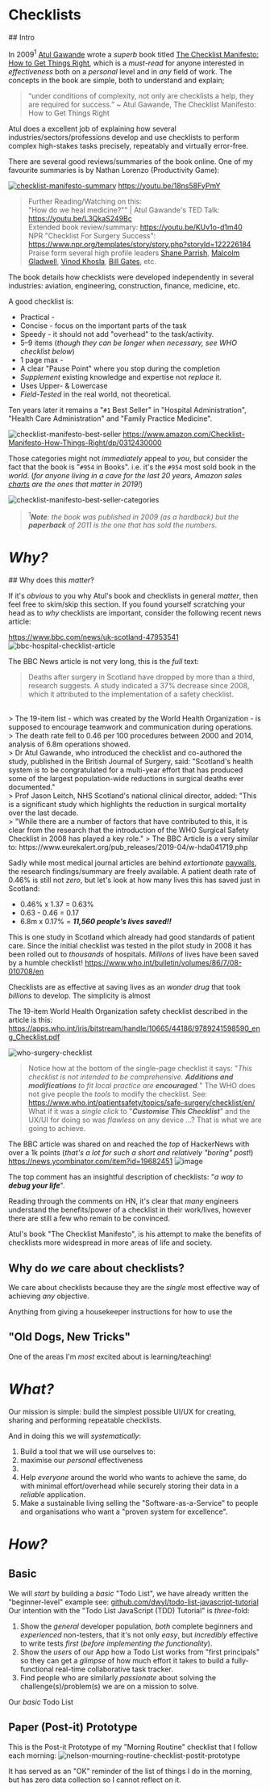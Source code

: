 # Checklists

## Intro

In 2009<sup>1</sup> [Atul Gawande](https://en.wikipedia.org/wiki/Atul_Gawande)
wrote a _superb_ book titled
[The Checklist Manifesto: How to Get Things Right](https://en.wikipedia.org/wiki/The_Checklist_Manifesto),
which is a _must-read_
for anyone interested in _effectiveness_
both on a _personal_ level and in _any_ field of work.
The concepts in the book are simple,
both to understand and explain;

> “under conditions of complexity, not only are checklists a help, they are required for success.” ~ Atul Gawande, The Checklist Manifesto: How to Get Things Right

Atul does a excellent job of explaining
how several industries/sectors/professions
develop and use checklists to perform complex high-stakes tasks
precisely, repeatably and virtually error-free.

There are several good reviews/summaries of the book online.
One of my favourite summaries is by Nathan Lorenzo (Productivity Game):

[![checklist-manifesto-summary](https://user-images.githubusercontent.com/194400/56947637-b1a73c80-6b25-11e9-9262-9b1d9e851900.png)](https://youtu.be/18ns58FyPmY)
https://youtu.be/18ns58FyPmY

> Further Reading/Watching on this: <br />
> "How do we heal medicine?"" | Atul Gawande's TED Talk:
https://youtu.be/L3QkaS249Bc <br />
> Extended book review/summary: https://youtu.be/KUv1o-d1m40 <br />
> NPR "Checklist For Surgery Success":
https://www.npr.org/templates/story/story.php?storyId=122226184 <br />
> Praise form several high profile leaders
[Shane Parrish](https://fs.blog/2014/02/the-checklist-manifesto),
[Malcolm Gladwell](http://atulgawande.com/book/the-checklist-manifesto),
[Vinod Khosla](https://twitter.com/vkhosla/status/222469073806700544),
[Bill Gates](https://www.gatesnotes.com/Books/Checklist-Manifesto), etc.

The book details how checklists were developed independently in
several industries:
aviation,
engineering,
construction,
finance,
medicine,
etc.


A good checklist is:
+ Practical -
+ Concise - focus on the important parts of the task
+ Speedy - it should not add "overhead" to the task/activity.
+ 5–9 items (_though they can be longer when necessary,
  see WHO checklist below_)
+ 1 page max -
+ A clear "Pause Point" where you stop during the completion
+ _Supplement_ existing knowledge and expertise not _replace_ it.
+ Uses Upper- & Lowercase
+ _Field-Tested_ in the real world, not theoretical.


Ten years later it remains a "`#1` Best Seller"
in "Hospital Administration",
"Health Care Administration"
and "Family Practice Medicine".

![checklist-manifesto-best-seller](https://user-images.githubusercontent.com/194400/56946012-ec5aa600-6b20-11e9-9630-c225e10dbd25.png)
https://www.amazon.com/Checklist-Manifesto-How-Things-Right/dp/0312430000

Those categories might not _immediately_ appeal to _you_,
but consider the fact that the book is "`#954` in Books".
i.e. it's the `#954` most sold book in the _world_.
(_for anyone living in a cave for the last 20 years,
  Amazon sales
  [charts](https://www.theguardian.com/books/2017/may/22/amazon-charts-books-new-york-times-bestseller-lists)
  are the ones that matter in 2019!_)

![checklist-manifesto-best-seller-categories](https://user-images.githubusercontent.com/194400/56946615-81aa6a00-6b22-11e9-923e-9eb8ce9171f6.png)

> <sup>1</sup>_**Note**: the book was published in 2009 (as a hardback) but the **paperback** of 2011 is the one that has sold
the numbers_.


# _Why?_

## Why does this _matter_?

If it's _obvious_ to you why Atul's book
and checklists in general _matter_,
then feel free to skim/skip this section.
If you found yourself scratching your head
as to _why_ checklists are important,
consider the following recent news article:

https://www.bbc.com/news/uk-scotland-47953541
![bbc-hospital-checklist-article](https://user-images.githubusercontent.com/194400/56946829-36448b80-6b23-11e9-9277-a370d4383e20.png)

The BBC News article is not very long, this is the _full_ text:

> Deaths after surgery in Scotland have dropped by more than a third,
research suggests.
> A study indicated a 37% decrease since 2008,
which it attributed to the implementation of a safety checklist.
<br />
> The 19-item list - which was created by the World Health Organization - is supposed to encourage teamwork and communication during operations. <br />
> The death rate fell to 0.46 per 100 procedures between 2000 and 2014, analysis of 6.8m operations showed. <br />
> Dr Atul Gawande, who introduced the checklist and co-authored the study, published in the British Journal of Surgery, said: "Scotland's health system is to be congratulated for a multi-year effort that has produced some of the largest population-wide reductions in surgical deaths ever documented." <br />
> Prof Jason Leitch, NHS Scotland's national clinical director, added: "This is a significant study which highlights the reduction in surgical mortality over the last decade. <br />
> "While there are a number of factors that have contributed to this, it is clear from the research that the introduction of the WHO Surgical Safety Checklist in 2008 has played a key role."
> The BBC Article is a very similar to:
https://www.eurekalert.org/pub_releases/2019-04/w-hda041719.php
<!--
![surgical-mortality-checklist](https://user-images.githubusercontent.com/194400/56961132-d661db00-6b4a-11e9-8832-9416c5dcf848.png) -->

Sadly while most medical journal articles
are behind _extortionate_
[paywalls](https://en.wikipedia.org/wiki/Paywall),
the research findings/summary are freely available.
A patient death rate of 0.46% is still not _zero_,
but let's look at how many lives this has saved
just in Scotland:
+ 0.46% x 1.37 = 0.63%
+ 0.63 - 0.46 = 0.17
+ 6.8m x 0.17% = ***11,560 people's lives saved!!***

This is one study in Scotland
which already had good standards
of patient care.
Since the initial checklist was tested
in the pilot study in 2008
it has been rolled out to _thousands_ of hospitals.
_Millions_ of lives have been saved by a humble checklist!
https://www.who.int/bulletin/volumes/86/7/08-010708/en

Checklists are as effective at saving lives
as an _wonder drug_ that took _billions_ to develop.
The simplicity is almost


The 19-item World Health Organization safety checklist
described in the article is this:
https://apps.who.int/iris/bitstream/handle/10665/44186/9789241598590_eng_Checklist.pdf

![who-surgery-checklist](https://user-images.githubusercontent.com/194400/56948566-68a4b780-6b28-11e9-8c36-4411928e61df.png)

> Notice how at the bottom of the single-page checklist it says:
"_This checklist is not intended to be comprehensive.
**Additions and modifications** to fit local practice
are **encouraged**._"
The WHO does not give people the _tools_ to modify the checklist.
See:
https://www.who.int/patientsafety/topics/safe-surgery/checklist/en/
What if it was a _single click_ to "***Customise This Checklist***"
and the UX/UI for doing so was _flawless_ on any device ...?
That is what we are going to achieve.


The BBC article was shared on and reached the _top_ of HackerNews
with over a 1k points
(_that's a lot for such a short and relatively "boring" post_!)
https://news.ycombinator.com/item?id=19682451
![image](https://user-images.githubusercontent.com/194400/56955462-672fbb00-6b39-11e9-904e-86fdcc276d7a.png)

The top comment has an insightful description of checklists:
"_a way to **debug your life**_".

Reading through the comments on HN,
it's clear that _many_ engineers understand the
benefits/power of a checklist in their work/lives,
however there are still a few who remain to be convinced.


<!--
The top _negative_ review on Amazon shows how some people
just don't "_get_" it. Anthony J. Vera

![image](https://user-images.githubusercontent.com/194400/56947949-853ff000-6b26-11e9-94b5-927daa7c5184.png)

The most _helpful_ review is:
![image](https://user-images.githubusercontent.com/194400/56963336-9140a780-6b50-11e9-8a27-6f209e2a61fe.png)


-->

Atul's book "The Checklist Manifesto",
is his attempt to make the benefits of checklists
more widespread in more areas of life and society.


## Why do _we_ care about checklists?

We care about checklists because
they are the _single_ most effective way of achieving _any_ objective.

Anything from giving a housekeeper instructions
for how to use the


## "Old Dogs, New Tricks"

One of the areas I'm _most_ excited about is learning/teaching!



# _What?_

Our mission is simple:
build the simplest possible UI/UX
for creating, sharing and performing repeatable checklists.

And in doing this we will _systematically_:
1. Build a tool that we will use ourselves to:
  1. maximise our _personal_ effectiveness
  2.
2. Help _everyone_ around the world who wants to achieve the same,
do with minimal effort/overhead while securely storing their data
in a _reliable_ application.
3. Make a sustainable living selling the "Software-as-a-Service"
to people and organisations who want a
"proven system for excellence".


# _How?_

## Basic

We will _start_
by building a _basic_ "Todo List",
we have already written the "beginner-level" example
see: [github.com/dwyl/todo-list-javascript-tutorial](https://github.com/dwyl/todo-list-javascript-tutorial)
Our intention with the "Todo List JavaScript (TDD) Tutorial"
is _three_-fold:
1. Show the _general_ developer population,
_both_ complete beginners
and _experienced_ non-testers,
that it's not only _easy_,
but _incredibly_ effective to write tests _first_
(_before implementing the functionality_).
2. Show the _users_ of our App
how a Todo List works from "first principals"
so they can get a _glimpse_
of how much effort it takes
to build a fully-functional
real-time collaborative task tracker.
3. Find people who are similarly _passionate_
about solving the challenge(s)/problem(s)
we are on a mission to solve.

Our _basic_ Todo List

## Paper (Post-it) Prototype

This is the Post-it Prototype of my "Morning Routine" checklist
that I follow each morning:
![nelson-mourning-routine-checklist-postit-prototype](https://user-images.githubusercontent.com/194400/57008492-7f124800-6be8-11e9-82a4-1ead63ecc2b3.JPG)

It has served as an "OK" reminder of the list of things
I do in the morning, but has zero data collection
so I cannot reflect on it. 
